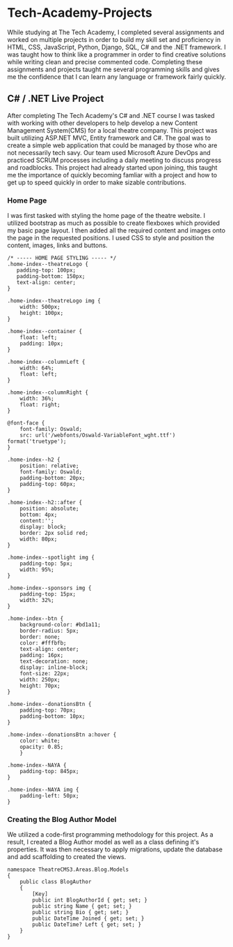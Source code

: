 # Tech-Academy-Projects
While studying at The Tech Academy, I completed several assignments and worked on multiple projects in order to build my skill set and proficiency in HTML, CSS, JavaScript, Python, Django, SQL, C# and the .NET framework. I was taught how to think like a programmer in order to find creative solutions while writing clean and precise commented code. Completing these assignments and projects taught me several programming skills and gives me the confidence that I can learn any language or framework fairly quickly.

## C# / .NET Live Project
After completing The Tech Academy's C# and .NET course I was tasked with working with other developers to help develop a new Content Management System(CMS) for a local theatre company. This project was built utilizing ASP.NET MVC, Entity framework and C#. The goal was to create a simple web application that could be managed by those who are not necessarily tech savy. Our team used Microsoft Azure DevOps and practiced SCRUM processes including a daily meeting to discuss progress and roadblocks. This project had already started upon joining, this taught me the importance of quickly becoming famliar with a project and how to get up to speed quickly in order to make sizable contributions. 

### Home Page
I was first tasked with styling the home page of the theatre website. I utilized bootstrap as much as possible to create flexboxes which provided my basic page layout. I then added all the required content and images onto the page in the requested positions. I used CSS to style and position the content, images, links and buttons.

    /* ----- HOME PAGE STYLING ----- */
    .home-index--theatreLogo {
       padding-top: 100px;
       padding-bottom: 150px;
       text-align: center;
    }

    .home-index--theatreLogo img {
        width: 500px;
        height: 100px;
    }

    .home-index--container {
        float: left;
        padding: 10px;
    }

    .home-index--columnLeft {
        width: 64%;
        float: left;
    }

    .home-index--columnRight {
        width: 36%;
        float: right;
    }

    @font-face {
        font-family: Oswald;
        src: url('/webfonts/Oswald-VariableFont_wght.ttf') format('truetype');
    }

    .home-index--h2 {
        position: relative;
        font-family: Oswald;
        padding-bottom: 20px;
        padding-top: 60px;
    }

    .home-index--h2::after {
        position: absolute;
        bottom: 4px;
        content:'';
        display: block;
        border: 2px solid red;
        width: 80px;
    }

    .home-index--spotlight img {
        padding-top: 5px;
        width: 95%;
    }

    .home-index--sponsors img {
        padding-top: 15px;
        width: 32%;
    }

    .home-index--btn {
        background-color: #bd1a11;
        border-radius: 5px;
        border: none;
        color: #fffbfb;
        text-align: center;
        padding: 16px;
        text-decoration: none; 
        display: inline-block;
        font-size: 22px;
        width: 250px;
        height: 70px;
    }

    .home-index--donationsBtn {
        padding-top: 70px;
        padding-bottom: 10px;
    }

    .home-index--donationsBtn a:hover {
        color: white;
        opacity: 0.85;
        }

    .home-index--NAYA {
        padding-top: 845px;
    }

    .home-index--NAYA img {
        padding-left: 50px;
    }

### Creating the Blog Author Model
We utilized a code-first programming methodology for this project. As a result, I created a Blog Author model as well as a class defining it's properties. It was then necessary to apply migrations, update the database and add scaffolding to created the views.

    namespace TheatreCMS3.Areas.Blog.Models
    {
        public class BlogAuthor
        {
            [Key]
            public int BlogAuthorId { get; set; }
            public string Name { get; set; }
            public string Bio { get; set; }
            public DateTime Joined { get; set; }
            public DateTime? Left { get; set; }
        }
    }
